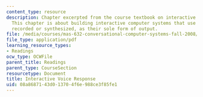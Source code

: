 ```yaml
---
content_type: resource
description: Chapter excerpted from the course textbook on interactive voice response.
  This chapter is about building interactive computer systems that use speech, either
  recorded or synthesized, as their sole form of output.
file: /media/courses/mas-632-conversational-computer-systems-fall-2008/08a8687143d013704f6e988ce3f85fe1_shmandt_txt_ch6.pdf
file_type: application/pdf
learning_resource_types:
- Readings
ocw_type: OCWFile
parent_title: Readings
parent_type: CourseSection
resourcetype: Document
title: Interactive Voice Response
uid: 08a86871-43d0-1370-4f6e-988ce3f85fe1
---
```

